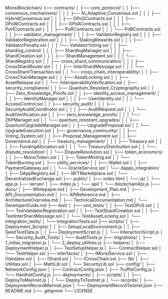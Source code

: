 MonsiBlockchain/
├── contracts/
│   ├── core_protocol/
│   │   ├── consensus_mechanisms/
│   │   │   ├── AI_Adaptive_Consensus.sol
│   │   │   ├── HybridConsensus.sol
│   │   │   ├── DPoSContracts.sol
│   │   │   ├── DPoWContracts.sol
│   │   │   ├── DPoAContracts.sol
│   │   │   ├── PoHContracts.sol
│   │   │   ├── PoRContracts.sol
│   │   │   └── PoBContracts.sol
│   │   ├── validator_management/
│   │   │   ├── ValidatorRegistry.sol
│   │   │   ├── ValidatorRegistration.sol
│   │   │   ├── StakingRewards.sol
│   │   │   ├── ValidatorPenalty.sol
│   │   │   └── ValidatorVoting.sol
│   │   ├── sharding_control/
│   │   │   ├── ShardingManager.sol
│   │   │   ├── ShardCreation.sol
│   │   │   ├── ShardManagement.sol
│   │   │   └── ShardRegistry.sol
│   │   ├── cross_shard_communication/
│   │   │   ├── CrossShardRouter.sol
│   │   │   ├── InterShardMessage.sol
│   │   │   └── CrossShardTransaction.sol
│   │   └── cross_chain_interoperability/
│   │       ├── CrossChainManager.sol
│   │       ├── AssetLocking.sol
│   │       ├── AssetRelease.sol
│   │       └── InteroperabilityVerification.sol
│   ├── security_compliance/
│   │   ├── Quantum_Resistant_Cryptography.sol
│   │   ├── Zero_Knowledge_Proofs.sol
│   │   ├── identity_access_management/
│   │   │   ├── IdentityManager.sol
│   │   │   ├── UserIdentity.sol
│   │   │   └── AccessControl.sol
│   │   ├── security_audit/
│   │   │   ├── SecurityAuditCoordinator.sol
│   │   │   ├── AuditRequest.sol
│   │   │   └── AuditVerification.sol
│   │   ├── zero_knowledge_proofs/
│   │   │   └── ZKPManager.sol
│   │   └── quantum_resistant_upgrades/
│   │       ├── QuantumUpgradeManager.sol
│   │       ├── UpgradeProposal.sol
│   │       └── UpgradeExecution.sol
│   ├── governance_community/
│   │   ├── Voting_System.sol
│   │   ├── Proposal_Management.sol
│   │   ├── Governance.sol
│   │   ├── treasury_management/
│   │   │   ├── Treasury.sol
│   │   │   ├── FundingAllocation.sol
│   │   │   └── TreasuryDistribution.sol
│   │   └── dispute_resolution/
│   │       └── DisputeResolution.sol
│   ├── token_economics/
│   │   ├── MonsiToken.sol
│   │   ├── TokenMinting.sol
│   │   └── TokenBurning.sol
│   ├── utility_services/
│   │   ├── Wallet.sol
│   │   ├── PaymentGateway.sol
│   │   └── OracleService.sol
│   └── dapps_integration/
│       ├── DAppRegistry.sol
│       ├── NFTMarketplace.sol
│       └── DecentralizedExchange.sol
├── public/
│   ├── index.html
│   └── js/
│       └── app.js
├── server/
│   ├── index.js
│   └── api/
│       └── blockchainApi.js
├── docs/
│   ├── Whitepaper.md
│   ├── Development_Plan.md
│   ├── API_Documentation.md
│   ├── APIReference.md
│   ├── ArchitectureOverview.md
│   ├── TechnicalDocumentation.md
│   └── DeveloperGuide.md
├── test/
│   ├── unit_tests/
│   │   ├── TestDPoS.sol
│   │   ├── TestValidatorRegistration.sol
│   │   ├── TestShardCreation.sol
│   │   ├── TestInterShardMessage.sol
│   │   └── TestAssetLocking.sol
│   └── integration_tests/
│       └── IntegrationTests.sol
├── scripts/
│   ├── Deployment_Scripts/
│   │   ├── SetupLocalEnvironment.js
│   │   ├── SeedTestData.js
│   │   ├── DeploymentScript.js
│   │   └── InteractionScript.js
│   └── Security_Audit_Tools/
│       └── AuditTools.js
├── migrations/
│   ├── 1_initial_migration.js
│   └── 2_deploy_utilities.js
├── helpers/
│   ├── DeploymentHelper.js
│   ├── TestSetupHelper.js
│   ├── ContractHelper.sol
│   └── TestHelper.sol
├── interfaces/
│   ├── IMonsiService.sol
│   ├── IValidator.sol
│   ├── IShard.sol
│   └── ICrossChain.sol
├── lib/
│   ├── Utilities.sol
│   ├── MathLib.sol
│   └── SecurityLib.sol
├── config/
│   ├── NetworkConfig.json
│   ├── ContractConfig.json
│   ├── TruffleConfig.js
│   └── HardhatConfig.js
├── deployments/
│   ├── scripts/
│   │   ├── DeployToMainnet.js
│   │   └── DeployToTestnet.js
│   └── records/
│       ├── DeploymentRecordMainnet.json
│       └── DeploymentRecordTestnet.json
├── README.md
├── .gitignore
└── LICENSE
